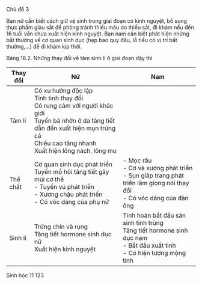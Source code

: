 Chủ đề 3

Bạn nữ cần biết cách giữ vệ sinh trong giai đoạn có kinh nguyệt, bổ sung thực phẩm giàu sắt để phòng tránh thiếu máu do thiếu sắt, đi khám nếu đến 16 tuổi vẫn chưa xuất hiện kinh nguyệt. Bạn nam cần biết phát hiện những bất thường về cơ quan sinh dục (hẹp bao quy đầu, lỗ tiểu có vị trí bất thường,...) để đi khám kịp thời.

Bảng 18.2. Những thay đổi về tâm sinh lí ở giai đoạn dậy thì

Thay đổi | Nữ | Nam
--- | --- | ---
Tâm lí | Có xu hướng độc lập<br>Tính tình thay đổi<br>Có rung cảm với người khác giới<br>Tuyến bã nhờn ở da tăng tiết dẫn đến xuất hiện mụn trứng cá<br>Chiều cao tăng nhanh<br>Xuất hiện lông nách, lông mu |
Thể chất | Cơ quan sinh dục phát triển<br>Tuyến mồ hôi tăng tiết gây mùi cơ thể<br>- Tuyến vú phát triển<br>- Xương chậu phát triển<br>- Có vóc dáng của phụ nữ | - Mọc râu<br>- Cơ và xương phát triển<br>- Sụn giáp trang phát triển làm giọng nói thay đổi<br>- Có vóc dáng của đàn ông
Sinh lí | Trứng chín và rụng<br>Tăng tiết hormone sinh dục nữ<br>Xuất hiện kinh nguyệt | Tinh hoàn bắt đầu sản sinh tinh trùng<br>Tăng tiết hormone sinh dục nam<br>- Bắt đầu xuất tinh<br>- Có hiện tượng mộng tinh

Sinh học 11 123